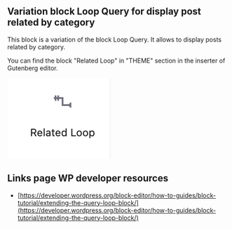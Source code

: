 ## Variation block Loop Query for display post related by category


This block is a variation of the block Loop Query. It allows to display posts related by category.

You can find the block "Related Loop" in "THEME" section in the inserter of Gutenberg editor.

![](screenshot.png)


## Links page WP developer resources

- [https://developer.wordpress.org/block-editor/how-to-guides/block-tutorial/extending-the-query-loop-block/](https://developer.wordpress.org/block-editor/how-to-guides/block-tutorial/extending-the-query-loop-block/)
